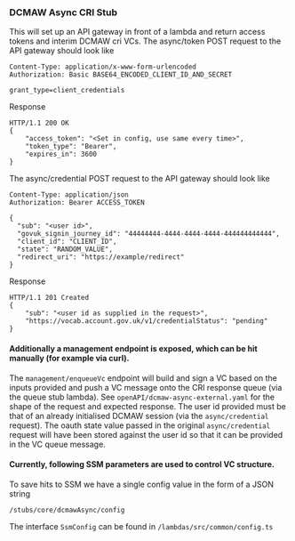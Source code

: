 ### DCMAW Async CRI Stub
This will set up an API gateway in front of a lambda and return access tokens and interim DCMAW cri VCs.
The async/token POST request to the API gateway should look like
```
Content-Type: application/x-www-form-urlencoded
Authorization: Basic BASE64_ENCODED_CLIENT_ID_AND_SECRET

grant_type=client_credentials
```
Response
```
HTTP/1.1 200 OK
{
    "access_token": "<Set in config, use same every time>",
    "token_type": "Bearer",
    "expires_in": 3600
}
```
The async/credential POST request to the API gateway should look like
```
Content-Type: application/json
Authorization: Bearer ACCESS_TOKEN

{
  "sub": "<user id>",
  "govuk_signin_journey_id": "44444444-4444-4444-4444-444444444444",
  "client_id": "CLIENT_ID",
  "state": "RANDOM_VALUE",
  "redirect_uri": "https://example/redirect"
}
```
Response
```
HTTP/1.1 201 Created
{
    "sub": "<user id as supplied in the request>",
    "https://vocab.account.gov.uk/v1/credentialStatus": "pending"
}
```

#### Additionally a management endpoint is exposed, which can be hit manually (for example via curl).
The `management/enqueueVc` endpoint will build and sign a VC based on the inputs provided and push a VC message onto the CRI response queue (via the queue stub lambda). See `openAPI/dcmaw-async-external.yaml` for the shape of the request and expected response. The user id provided must be that of an already initialised DCMAW session (via the `async/credential` request). The oauth state value passed in the original `async/credential` request will have been stored against the user id so that it can be provided in the VC queue message.

#### Currently, following SSM parameters are used to control VC structure.
To save hits to SSM we have a single config value in the form of a JSON string
```
/stubs/core/dcmawAsync/config
```
The interface `SsmConfig` can be found in `/lambdas/src/common/config.ts`
